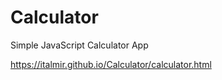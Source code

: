 # Calculator
Simple JavaScript Calculator App

https://italmir.github.io/Calculator/calculator.html
